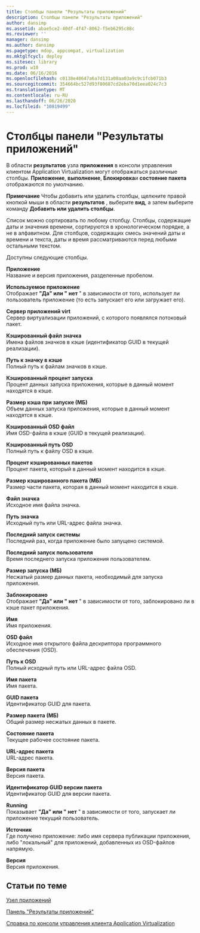 ```yaml
---
title: Столбцы панели "Результаты приложений"
description: Столбцы панели "Результаты приложений"
author: dansimp
ms.assetid: abae5ce2-40df-4f47-8062-f5eb6295c88c
ms.reviewer: ''
manager: dansimp
ms.author: dansimp
ms.pagetype: mdop, appcompat, virtualization
ms.mktglfcycl: deploy
ms.sitesec: library
ms.prod: w10
ms.date: 06/16/2016
ms.openlocfilehash: c0138e40647a6a7d131a08aa03a9c9c1fcb071b3
ms.sourcegitcommit: 354664bc527d93f80687cd2eba70d1eea024c7c3
ms.translationtype: MT
ms.contentlocale: ru-RU
ms.lasthandoff: 06/26/2020
ms.locfileid: "10819499"
---
```

# Столбцы панели "Результаты приложений"


В области **результатов** узла **приложения** в консоли управления клиентом Application Virtualization могут отображаться различные столбцы. **Приложение**, **выполнение**, **Блокировка**и **состояние пакета** отображаются по умолчанию.

**Примечание**  Чтобы добавить или удалить столбцы, щелкните правой кнопкой мыши в области **результатов** , выберите **вид**, а затем выберите команду **Добавить или удалить столбцы**.

 

Список можно сортировать по любому столбцу. Столбцы, содержащие даты и значения времени, сортируются в хронологическом порядке, а не в алфавитном. Для столбцов, содержащих смесь значений даты и времени и текста, даты и время рассматриваются перед любыми остальными текстом.

Доступны следующие столбцы.

<a href="" id="application"></a>**Приложение**  
Название и версия приложения, разделенные пробелом.

<a href="" id="application-in-use"></a>**Используемое приложение**  
Отображает **"Да" или "** **нет** " в зависимости от того, использует ли пользователь приложение (то есть запускает его или загружает его).

<a href="" id="app-virt-server"></a>**Сервер приложений virt**  
Сервер виртуализации приложений, с которого появлялся потоковый пакет.

<a href="" id="cached-icon-file"></a>**Кэшированный файл значка**  
Имена файлов значков в кэше (идентификатор GUID в текущей реализации).

<a href="" id="cached-icon-path"></a>**Путь к значку в кэше**  
Полный путь к файлам значков в кэше.

<a href="" id="cached-launch-percent"></a>**Кэшированный процент запуска**  
Процент данных запуска приложения, которые в данный момент находятся в кэше.

<a href="" id="cached-launch-size--mb-"></a>**Размер кэша при запуске (МБ)**  
Объем данных запуска приложения, которые в данный момент находятся в кэше.

<a href="" id="cached-osd-file"></a>**Кэшированный OSD файл**  
Имя OSD-файла в кэше (GUID в текущей реализации).

<a href="" id="cached-osd-path"></a>**Кэшированный путь OSD**  
Полный путь к файлу OSD в кэше.

<a href="" id="cached-package-percent"></a>**Процент кэшированных пакетов**  
Процент пакета, который в данный момент находится в кэше.

<a href="" id="cached-package-size--mb-"></a>**Размер кэшированного пакета (МБ)**  
Размер части пакета, которая в данный момент находится в кэше.

<a href="" id="icon-file"></a>**Файл значка**  
Исходное имя файла значка.

<a href="" id="icon-path"></a>**Путь значка**  
Исходный путь или URL-адрес файла значка.

<a href="" id="last-system-launch"></a>**Последний запуск системы**  
Последний раз, когда приложение было запущено системой.

<a href="" id="last-user-launch"></a>**Последний запуск пользователя**  
Время последнего запуска приложения пользователем.

<a href="" id="launch-size--mb-"></a>**Размер запуска (МБ)**  
Несжатый размер данных пакета, необходимый для запуска приложения.

<a href="" id="locked"></a>**Заблокировано**  
Отображает **"Да" или "** **нет** " в зависимости от того, заблокировано ли в кэше пакет приложения.

<a href="" id="name"></a>**Имя**  
Имя приложения.

<a href="" id="osd-file"></a>**OSD файл**  
Исходное имя открытого файла дескриптора программного обеспечения (OSD).

<a href="" id="osd-path"></a>**Путь к OSD**  
Полный исходный путь или URL-адрес файла OSD.

<a href="" id="package-name"></a>**Имя пакета**  
Имя пакета.

<a href="" id="package-guid"></a>**GUID пакета**  
Идентификатор GUID для пакета.

<a href="" id="package-size--mb-"></a>**Размер пакета (МБ)**  
Общий размер несжатых данных в пакете.

<a href="" id="package-status"></a>**Состояние пакета**  
Текущее рабочее состояние пакета.

<a href="" id="package-url"></a>**URL-адрес пакета**  
URL-адрес пакета.

<a href="" id="package-version"></a>**Версия пакета**  
Версия пакета.

<a href="" id="package-version-guid"></a>**Идентификатор GUID версии пакета**  
Идентификатор GUID для версии пакета.

<a href="" id="running"></a>**Running**  
Показывает **"Да" или "** **нет** " в зависимости от того, запускает ли приложение текущий пользователь.

<a href="" id="source"></a>**Источник**  
Где получено приложение: либо имя сервера публикации приложения, либо "локальный" для приложений, добавленных из OSD-файлов напрямую.

<a href="" id="version"></a>**Версия**  
Версия приложения.

## Статьи по теме


[Узел приложений](applications-node.md)

[Панель "Результаты приложений"](applications-results-pane.md)

[Справка по консоли управления клиента Application Virtualization](application-virtualization-client-management-console-reference.md)

 

 





